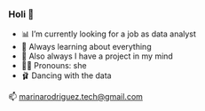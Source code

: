 ### Holi 👋

- 📊 I’m currently looking for a job as data analyst
- 🌱 Always learning about everything
- 🧭 Also always I have a project in my mind
- 👩‍🦱 Pronouns: she
- 🩰 Dancing with the data

📫 marinarodriguez.tech@gmail.com

<!--
**marodritech/marodritech** is a ✨ _special_ ✨ repository because its `README.md` (this file) appears on your GitHub profile.


- 📊 I’m currently looking for a job as data analyst
- 🌱 Always learning about everything
- 🧭 Also always I have a project in my mind
- 📫 How to reach me: marinarodriguez.tech@gmail.com
- 👩‍🦱 Pronouns: she
- 🩰 Dancing with the data

